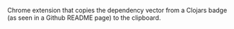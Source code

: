 Chrome extension that copies the dependency vector from a Clojars badge (as seen in a Github README page) to the clipboard.
